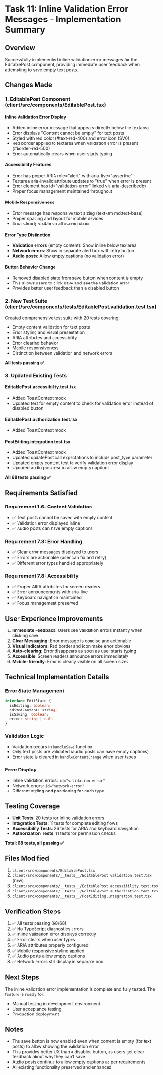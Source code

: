 # Task 11: Inline Validation Error Messages - Implementation Summary

## Overview
Successfully implemented inline validation error messages for the EditablePost component, providing immediate user feedback when attempting to save empty text posts.

## Changes Made

### 1. EditablePost Component (client/src/components/EditablePost.tsx)

#### Inline Validation Error Display
- Added inline error message that appears directly below the textarea
- Error displays "Content cannot be empty" for text posts
- Styled with red color (#text-red-400) and error icon (SVG)
- Red border applied to textarea when validation error is present (#border-red-500)
- Error automatically clears when user starts typing

#### Accessibility Features
- Error has proper ARIA role="alert" with aria-live="assertive"
- Textarea aria-invalid attribute updates to "true" when error is present
- Error element has id="validation-error" linked via aria-describedby
- Proper focus management maintained throughout

#### Mobile Responsiveness
- Error message has responsive text sizing (text-sm md:text-base)
- Proper spacing and layout for mobile devices
- Error clearly visible on all screen sizes

#### Error Type Distinction
- **Validation errors** (empty content): Show inline below textarea
- **Network errors**: Show in separate alert box with retry button
- **Audio posts**: Allow empty captions (no validation error)

#### Button Behavior Change
- Removed disabled state from save button when content is empty
- This allows users to click save and see the validation error
- Provides better user feedback than a disabled button

### 2. New Test Suite (client/src/components/__tests__/EditablePost.validation.test.tsx)

Created comprehensive test suite with 20 tests covering:
- Empty content validation for text posts
- Error styling and visual presentation
- ARIA attributes and accessibility
- Error clearing behavior
- Mobile responsiveness
- Distinction between validation and network errors

**All tests passing ✅**

### 3. Updated Existing Tests

#### EditablePost.accessibility.test.tsx
- Added ToastContext mock
- Updated test for empty content to check for validation error instead of disabled button

#### EditablePost.authorization.test.tsx
- Added ToastContext mock

#### PostEditing.integration.test.tsx
- Added ToastContext mock
- Updated updatePost call expectations to include post_type parameter
- Updated empty content test to verify validation error display
- Updated audio post test to allow empty captions

**All 68 tests passing ✅**

## Requirements Satisfied

### Requirement 1.6: Content Validation
- ✅ Text posts cannot be saved with empty content
- ✅ Validation error displayed inline
- ✅ Audio posts can have empty captions

### Requirement 7.3: Error Handling
- ✅ Clear error messages displayed to users
- ✅ Errors are actionable (user can fix and retry)
- ✅ Different error types handled appropriately

### Requirement 7.8: Accessibility
- ✅ Proper ARIA attributes for screen readers
- ✅ Error announcements with aria-live
- ✅ Keyboard navigation maintained
- ✅ Focus management preserved

## User Experience Improvements

1. **Immediate Feedback**: Users see validation errors instantly when clicking save
2. **Clear Messaging**: Error message is concise and actionable
3. **Visual Indicators**: Red border and icon make error obvious
4. **Auto-clearing**: Error disappears as soon as user starts typing
5. **Accessible**: Screen readers announce errors immediately
6. **Mobile-friendly**: Error is clearly visible on all screen sizes

## Technical Implementation Details

### Error State Management
```typescript
interface EditState {
  isEditing: boolean;
  editedContent: string;
  isSaving: boolean;
  error: string | null;
}
```

### Validation Logic
- Validation occurs in `handleSave` function
- Only text posts are validated (audio posts can have empty captions)
- Error state is cleared in `handleContentChange` when user types

### Error Display
- Inline validation errors: `id="validation-error"`
- Network errors: `id="network-error"`
- Different styling and positioning for each type

## Testing Coverage

- **Unit Tests**: 20 tests for inline validation errors
- **Integration Tests**: 11 tests for complete editing flows
- **Accessibility Tests**: 26 tests for ARIA and keyboard navigation
- **Authorization Tests**: 11 tests for permission checks

**Total: 68 tests, all passing ✅**

## Files Modified

1. `client/src/components/EditablePost.tsx`
2. `client/src/components/__tests__/EditablePost.validation.test.tsx` (new)
3. `client/src/components/__tests__/EditablePost.accessibility.test.tsx`
4. `client/src/components/__tests__/EditablePost.authorization.test.tsx`
5. `client/src/components/__tests__/PostEditing.integration.test.tsx`

## Verification Steps

1. ✅ All tests passing (68/68)
2. ✅ No TypeScript diagnostics errors
3. ✅ Inline validation error displays correctly
4. ✅ Error clears when user types
5. ✅ ARIA attributes properly configured
6. ✅ Mobile responsive styling applied
7. ✅ Audio posts allow empty captions
8. ✅ Network errors still display in separate box

## Next Steps

The inline validation error implementation is complete and fully tested. The feature is ready for:
- Manual testing in development environment
- User acceptance testing
- Production deployment

## Notes

- The save button is now enabled even when content is empty (for text posts) to allow showing the validation error
- This provides better UX than a disabled button, as users get clear feedback about why they can't save
- Audio posts continue to allow empty captions as per requirements
- All existing functionality preserved and enhanced
